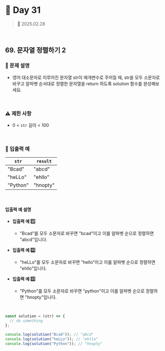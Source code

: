 # 🌻 Day 31

> 📅 2025.02.28

<br>

## 69. 문자열 정렬하기 2

### 📍 문제 설명

- 영어 대소문자로 이루어진 문자열 str이 매개변수로 주어질 때,
  str을 모두 소문자로 바꾸고 알파벳 순서대로 정렬한 문자열을 return 하도록 solution 함수를 완성해보세요.

<br>

### ⚠️ 제한 사항

- 0 < `str` 길이 < 100

<br>

### 👀 입출력 예

| `str`    | `result` |
| -------- | -------- |
| "Bcad"   | "abcd"   |
| "heLLo"  | "ehllo"  |
| "Python" | "hnopty" |

<br>

#### 입출력 예 설명

- **입출력 예 1️⃣**

  - "Bcad"를 모두 소문자로 바꾸면 "bcad"이고 이를 알파벳 순으로 정렬하면 "abcd"입니다.

- **입출력 예 2️⃣**

  - "heLLo"를 모두 소문자로 바꾸면 "hello"이고 이를 알파벳 순으로 정렬하면 "ehllo"입니다.

- **입출력 예 3️⃣**

  - "Python"를 모두 소문자로 바꾸면 "python"이고 이를 알파벳 순으로 정렬하면 "hnopty"입니다.

<br>

```javascript
const solution = (str) => {
  // do something
};

console.log(solution("Bcad")); // "abcd"
console.log(solution("heLLo")); // "ehllo"
console.log(solution("Python")); // "hnopty"
```
